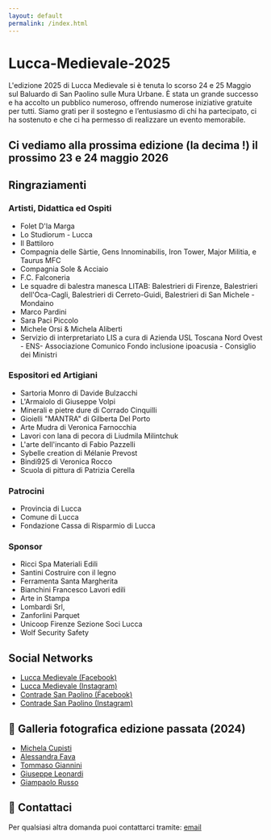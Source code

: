 ```yaml
---
layout: default
permalink: /index.html
---
```


# Lucca-Medievale-2025

L'edizione 2025 di Lucca Medievale si è tenuta lo scorso 24 e 25 Maggio sul Baluardo di San Paolino sulle Mura Urbane.
È stata un grande successo e ha accolto un pubblico numeroso, offrendo numerose iniziative gratuite per tutti.
Siamo grati per il sostegno e l’entusiasmo di chi ha partecipato, ci ha sostenuto e che ci ha permesso di realizzare un evento memorabile.

## Ci vediamo alla prossima edizione (**la decima !**) il prossimo **23 e 24 maggio 2026**

## **Ringraziamenti**

### **Artisti, Didattica ed Ospiti**

* Folet D'la Marga
* Lo Studiorum - Lucca
* Il Battiloro
* Compagnia delle Sàrtie, Gens Innominabilis, Iron Tower, Major Militia, e Taurus MFC
* Compagnia Sole & Acciaio
* F.C. Falconeria
* Le squadre di balestra manesca LITAB: Balestrieri di Firenze, Balestrieri dell'Oca-Cagli, Balestrieri di Cerreto-Guidi, Balestrieri di San Michele - Mondaino
* Marco Pardini
* Sara Paci Piccolo
* Michele Orsi & Michela Aliberti
* Servizio di interpretariato LIS a cura di Azienda USL Toscana Nord Ovest - ENS- Associazione Comunico Fondo inclusione ipoacusia - Consiglio dei Ministri

### **Espositori ed Artigiani**

* Sartoria Monro di Davide Bulzacchi
* L'Armaiolo di Giuseppe Volpi
* Minerali e pietre dure di Corrado Cinquilli
* Gioielli "MANTRA" di Gilberta Del Porto
* Arte Mudra di Veronica Farnocchia
* Lavori con lana di pecora di Liudmila Milintchuk
* L'arte dell'incanto di Fabio Pazzelli
* Sybelle creation di Mélanie Prevost
* Bindi925 di Veronica Rocco
* Scuola di pittura di Patrizia Cerella

### **Patrocini**

* Provincia di Lucca
* Comune di Lucca
* Fondazione Cassa di Risparmio di Lucca

### **Sponsor**

* Ricci Spa Materiali Edili
* Santini Costruire con il legno
* Ferramenta Santa Margherita
* Bianchini Francesco Lavori edili
* Arte in Stampa
* Lombardi Srl,
* Zanforlini Parquet
* Unicoop Firenze Sezione Soci Lucca
* Wolf Security Safety

## **Social Networks**

* [Lucca Medievale (Facebook)](https://www.facebook.com/luccamedievale/)
* [Lucca Medievale (Instagram)](https://www.instagram.com/luccamedievale/)
* [Contrade San Paolino (Facebook)](https://www.facebook.com/consanpaolino)
* [Contrade San Paolino (Instagram)](https://www.instagram.com/consanpaolino/)

## 📸 **Galleria fotografica edizione passata (2024)**

* [Michela Cupisti](http://tiny.cc/LM24-ph-michela-cupisti)
* [Alessandra Fava](http://tiny.cc/LM24-ph-alessandra-fava)
* [Tommaso Giannini](http://tiny.cc/LM24-ph-tommaso-giannini)
* [Giuseppe Leonardi](http://tiny.cc/LM24-ph-giuseppe-leonardi)
* [Giampaolo Russo](http://tiny.cc/LM24-ph-giampaolo-russo)

## 📯 **Contattaci**

Per qualsiasi altra domanda puoi contattarci tramite: [email](mailto:luccamedievale@consanpaolino.org)
